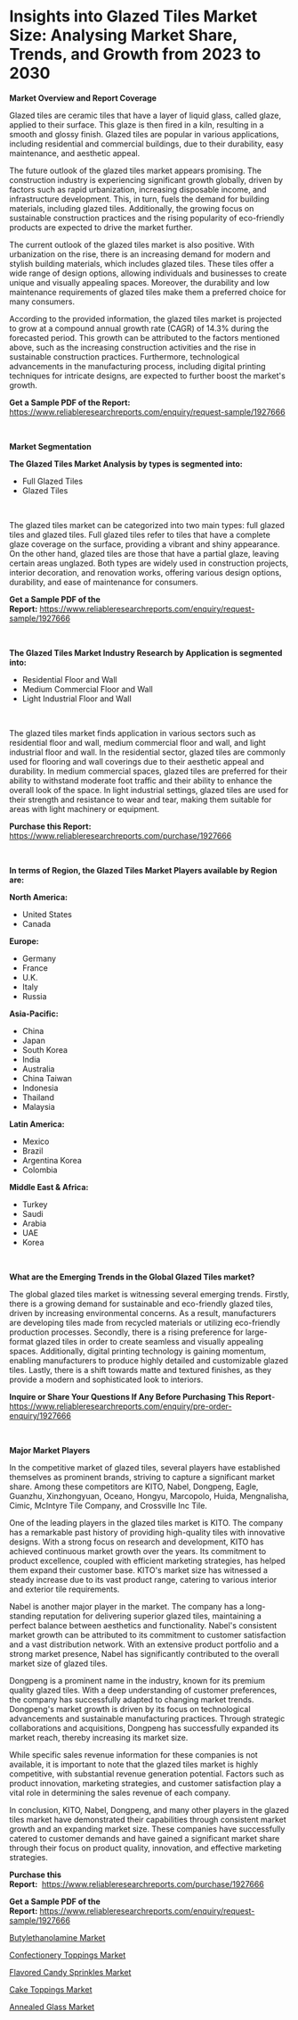 <p><h1>Insights into Glazed Tiles Market Size: Analysing Market Share, Trends, and Growth from 2023 to 2030</h1></p><p><strong>Market Overview and Report Coverage</strong></p>
<p><p>Glazed tiles are ceramic tiles that have a layer of liquid glass, called glaze, applied to their surface. This glaze is then fired in a kiln, resulting in a smooth and glossy finish. Glazed tiles are popular in various applications, including residential and commercial buildings, due to their durability, easy maintenance, and aesthetic appeal.</p><p>The future outlook of the glazed tiles market appears promising. The construction industry is experiencing significant growth globally, driven by factors such as rapid urbanization, increasing disposable income, and infrastructure development. This, in turn, fuels the demand for building materials, including glazed tiles. Additionally, the growing focus on sustainable construction practices and the rising popularity of eco-friendly products are expected to drive the market further.</p><p>The current outlook of the glazed tiles market is also positive. With urbanization on the rise, there is an increasing demand for modern and stylish building materials, which includes glazed tiles. These tiles offer a wide range of design options, allowing individuals and businesses to create unique and visually appealing spaces. Moreover, the durability and low maintenance requirements of glazed tiles make them a preferred choice for many consumers.</p><p>According to the provided information, the glazed tiles market is projected to grow at a compound annual growth rate (CAGR) of 14.3% during the forecasted period. This growth can be attributed to the factors mentioned above, such as the increasing construction activities and the rise in sustainable construction practices. Furthermore, technological advancements in the manufacturing process, including digital printing techniques for intricate designs, are expected to further boost the market's growth.</p></p>
<p><strong>Get a Sample PDF of the Report:</strong> <a href="https://www.reliableresearchreports.com/enquiry/request-sample/1927666">https://www.reliableresearchreports.com/enquiry/request-sample/1927666</a></p>
<p>&nbsp;</p>
<p><strong>Market Segmentation</strong></p>
<p><strong>The Glazed Tiles Market Analysis by types is segmented into:</strong></p>
<p><ul><li>Full Glazed Tiles</li><li>Glazed Tiles</li></ul></p>
<p>&nbsp;</p>
<p><p>The glazed tiles market can be categorized into two main types: full glazed tiles and glazed tiles. Full glazed tiles refer to tiles that have a complete glaze coverage on the surface, providing a vibrant and shiny appearance. On the other hand, glazed tiles are those that have a partial glaze, leaving certain areas unglazed. Both types are widely used in construction projects, interior decoration, and renovation works, offering various design options, durability, and ease of maintenance for consumers.</p></p>
<p><strong>Get a Sample PDF of the Report:</strong>&nbsp;<a href="https://www.reliableresearchreports.com/enquiry/request-sample/1927666">https://www.reliableresearchreports.com/enquiry/request-sample/1927666</a></p>
<p>&nbsp;</p>
<p><strong>The Glazed Tiles Market Industry Research by Application is segmented into:</strong></p>
<p><ul><li>Residential Floor and Wall</li><li>Medium Commercial Floor and Wall</li><li>Light Industrial Floor and Wall</li></ul></p>
<p>&nbsp;</p>
<p><p>The glazed tiles market finds application in various sectors such as residential floor and wall, medium commercial floor and wall, and light industrial floor and wall. In the residential sector, glazed tiles are commonly used for flooring and wall coverings due to their aesthetic appeal and durability. In medium commercial spaces, glazed tiles are preferred for their ability to withstand moderate foot traffic and their ability to enhance the overall look of the space. In light industrial settings, glazed tiles are used for their strength and resistance to wear and tear, making them suitable for areas with light machinery or equipment.</p></p>
<p><strong>Purchase this Report:</strong>&nbsp; <a href="https://www.reliableresearchreports.com/purchase/1927666">https://www.reliableresearchreports.com/purchase/1927666</a></p>
<p>&nbsp;</p>
<p><strong>In terms of Region, the Glazed Tiles Market Players available by Region are:</strong></p>
<p>
    <p> <strong> North America: </strong>
        <ul>
            <li>United States</li>
            <li>Canada</li>
        </ul>
        </p> 
    <p> <strong> Europe: </strong>
        <ul>
            <li>Germany</li>
            <li>France</li>
            <li>U.K.</li>
            <li>Italy</li>
            <li>Russia</li>
        </ul>
        </p> 
    <p> <strong> Asia-Pacific: </strong>
        <ul>
            <li>China</li>
            <li>Japan</li>
            <li>South Korea</li>
            <li>India</li>
            <li>Australia</li>
            <li>China Taiwan</li>
            <li>Indonesia</li>
            <li>Thailand</li>
            <li>Malaysia</li>
        </ul>
        </p> 
    <p> <strong> Latin America: </strong>
        <ul>
            <li>Mexico</li>
            <li>Brazil</li>
            <li>Argentina Korea</li>
            <li>Colombia</li>
        </ul>
        </p> 
    <p> <strong> Middle East & Africa: </strong>
        <ul>
            <li>Turkey</li>
            <li>Saudi</li>
            <li>Arabia</li>
            <li>UAE</li>
            <li>Korea</li>
        </ul>
    </p>
    </p>
<p>&nbsp;</p>
<p><strong>What are the Emerging Trends in the Global Glazed Tiles market?</strong></p>
<p><p>The global glazed tiles market is witnessing several emerging trends. Firstly, there is a growing demand for sustainable and eco-friendly glazed tiles, driven by increasing environmental concerns. As a result, manufacturers are developing tiles made from recycled materials or utilizing eco-friendly production processes. Secondly, there is a rising preference for large-format glazed tiles in order to create seamless and visually appealing spaces. Additionally, digital printing technology is gaining momentum, enabling manufacturers to produce highly detailed and customizable glazed tiles. Lastly, there is a shift towards matte and textured finishes, as they provide a modern and sophisticated look to interiors.</p></p>
<p><strong>Inquire or Share Your Questions If Any Before Purchasing This Report</strong>- <a href="https://www.reliableresearchreports.com/enquiry/pre-order-enquiry/1927666">https://www.reliableresearchreports.com/enquiry/pre-order-enquiry/1927666</a></p>
<p>&nbsp;</p>
<p><strong>Major Market Players</strong></p>
<p><p>In the competitive market of glazed tiles, several players have established themselves as prominent brands, striving to capture a significant market share. Among these competitors are KITO, Nabel, Dongpeng, Eagle, Guanzhu, Xinzhongyuan, Oceano, Hongyu, Marcopolo, Huida, Mengnalisha, Cimic, McIntyre Tile Company, and Crossville Inc Tile.</p><p>One of the leading players in the glazed tiles market is KITO. The company has a remarkable past history of providing high-quality tiles with innovative designs. With a strong focus on research and development, KITO has achieved continuous market growth over the years. Its commitment to product excellence, coupled with efficient marketing strategies, has helped them expand their customer base. KITO's market size has witnessed a steady increase due to its vast product range, catering to various interior and exterior tile requirements.</p><p>Nabel is another major player in the market. The company has a long-standing reputation for delivering superior glazed tiles, maintaining a perfect balance between aesthetics and functionality. Nabel's consistent market growth can be attributed to its commitment to customer satisfaction and a vast distribution network. With an extensive product portfolio and a strong market presence, Nabel has significantly contributed to the overall market size of glazed tiles.</p><p>Dongpeng is a prominent name in the industry, known for its premium quality glazed tiles. With a deep understanding of customer preferences, the company has successfully adapted to changing market trends. Dongpeng's market growth is driven by its focus on technological advancements and sustainable manufacturing practices. Through strategic collaborations and acquisitions, Dongpeng has successfully expanded its market reach, thereby increasing its market size.</p><p>While specific sales revenue information for these companies is not available, it is important to note that the glazed tiles market is highly competitive, with substantial revenue generation potential. Factors such as product innovation, marketing strategies, and customer satisfaction play a vital role in determining the sales revenue of each company.</p><p>In conclusion, KITO, Nabel, Dongpeng, and many other players in the glazed tiles market have demonstrated their capabilities through consistent market growth and an expanding market size. These companies have successfully catered to customer demands and have gained a significant market share through their focus on product quality, innovation, and effective marketing strategies.</p></p>
<p><strong>Purchase this Report:</strong>&nbsp;&nbsp;<a href="https://www.reliableresearchreports.com/purchase/1927666">https://www.reliableresearchreports.com/purchase/1927666</a></p>
<p></p>
<p><strong>Get a Sample PDF of the Report:</strong>&nbsp;<a href="https://www.reliableresearchreports.com/enquiry/request-sample/1927666">https://www.reliableresearchreports.com/enquiry/request-sample/1927666</a></p>
<p><p><a href="https://github.com/rahu1502/Market-Research-Report-List-1/blob/main/butylethanolamine-market.md">Butylethanolamine Market</a></p><p><a href="https://medium.com/@ishankishanrp23/confectionery-toppings-market-size-and-market-trends-complete-industry-overview-2023-to-2030-90f122cca867">Confectionery Toppings Market</a></p><p><a href="https://medium.com/@klrahulrp23/decoding-flavored-candy-sprinkles-market-metrics-market-share-trends-and-growth-patterns-4bda46935799">Flavored Candy Sprinkles Market</a></p><p><a href="https://medium.com/@nayanmongiarp23/cake-toppings-market-insights-into-market-cagr-market-trends-and-growth-strategies-562a612936e5">Cake Toppings Market</a></p><p><a href="https://github.com/rahu1501/Market-Research-Report-List-1/blob/main/annealed-glass-market.md">Annealed Glass Market</a></p></p>